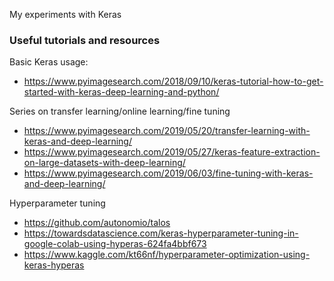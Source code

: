 My experiments with Keras

### Useful tutorials and resources

Basic Keras usage:

* https://www.pyimagesearch.com/2018/09/10/keras-tutorial-how-to-get-started-with-keras-deep-learning-and-python/

Series on transfer learning/online learning/fine tuning

* https://www.pyimagesearch.com/2019/05/20/transfer-learning-with-keras-and-deep-learning/
* https://www.pyimagesearch.com/2019/05/27/keras-feature-extraction-on-large-datasets-with-deep-learning/
* https://www.pyimagesearch.com/2019/06/03/fine-tuning-with-keras-and-deep-learning/

Hyperparameter tuning

* https://github.com/autonomio/talos
* https://towardsdatascience.com/keras-hyperparameter-tuning-in-google-colab-using-hyperas-624fa4bbf673
* https://www.kaggle.com/kt66nf/hyperparameter-optimization-using-keras-hyperas
